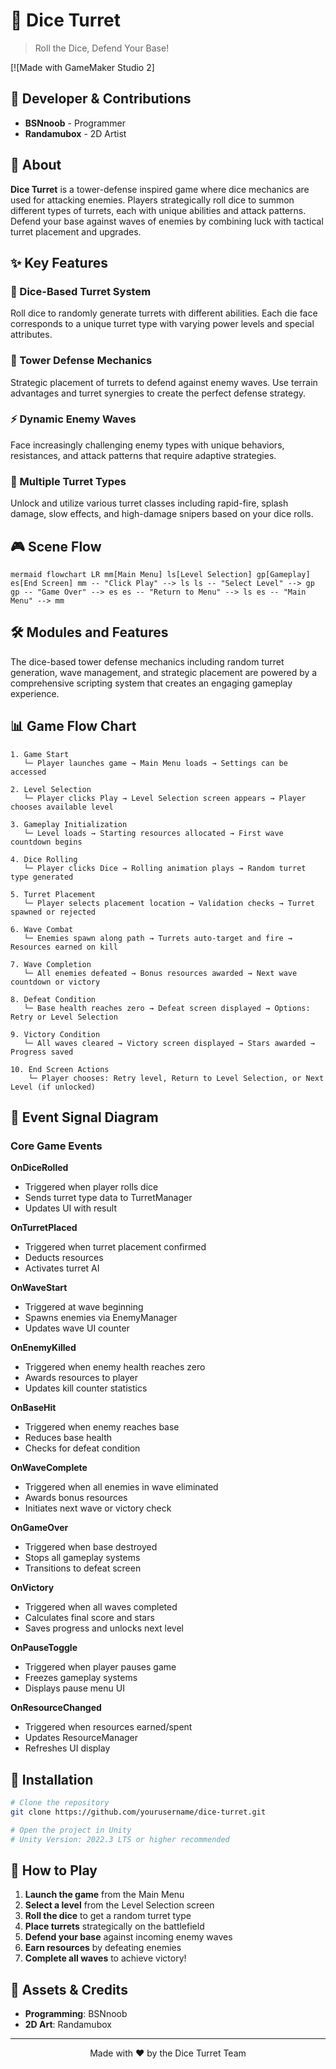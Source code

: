 # 🎲 Dice Turret

> Roll the Dice, Defend Your Base!

[![Made with GameMaker Studio 2]

## 👥 Developer & Contributions

- **BSNnoob** - Programmer
- **Randamubox** - 2D Artist

## 📖 About

**Dice Turret** is a tower-defense inspired game where dice mechanics are used for attacking enemies. Players strategically roll dice to summon different types of turrets, each with unique abilities and attack patterns. Defend your base against waves of enemies by combining luck with tactical turret placement and upgrades.

## ✨ Key Features

### 🎲 Dice-Based Turret System
Roll dice to randomly generate turrets with different abilities. Each die face corresponds to a unique turret type with varying power levels and special attributes.

### 🏰 Tower Defense Mechanics
Strategic placement of turrets to defend against enemy waves. Use terrain advantages and turret synergies to create the perfect defense strategy.

### ⚡ Dynamic Enemy Waves
Face increasingly challenging enemy types with unique behaviors, resistances, and attack patterns that require adaptive strategies.

### 🎯 Multiple Turret Types
Unlock and utilize various turret classes including rapid-fire, splash damage, slow effects, and high-damage snipers based on your dice rolls.

## 🎮 Scene Flow 

```mermaid flowchart LR mm[Main Menu] ls[Level Selection] gp[Gameplay] es[End Screen] mm -- "Click Play" --> ls ls -- "Select Level" --> gp gp -- "Game Over" --> es es -- "Return to Menu" --> ls es -- "Main Menu" --> mm ``` 

## 🛠️ Modules and Features

The dice-based tower defense mechanics including random turret generation, wave management, and strategic placement are powered by a comprehensive scripting system that creates an engaging gameplay experience.


## 📊 Game Flow Chart

```
1. Game Start
   └─ Player launches game → Main Menu loads → Settings can be accessed

2. Level Selection
   └─ Player clicks Play → Level Selection screen appears → Player chooses available level

3. Gameplay Initialization
   └─ Level loads → Starting resources allocated → First wave countdown begins

4. Dice Rolling
   └─ Player clicks Dice → Rolling animation plays → Random turret type generated

5. Turret Placement
   └─ Player selects placement location → Validation checks → Turret spawned or rejected

6. Wave Combat
   └─ Enemies spawn along path → Turrets auto-target and fire → Resources earned on kill

7. Wave Completion
   └─ All enemies defeated → Bonus resources awarded → Next wave countdown or victory

8. Defeat Condition
   └─ Base health reaches zero → Defeat screen displayed → Options: Retry or Level Selection

9. Victory Condition
   └─ All waves cleared → Victory screen displayed → Stars awarded → Progress saved

10. End Screen Actions
    └─ Player chooses: Retry level, Return to Level Selection, or Next Level (if unlocked)
```

## 🔄 Event Signal Diagram

### Core Game Events

**OnDiceRolled**
- Triggered when player rolls dice
- Sends turret type data to TurretManager
- Updates UI with result

**OnTurretPlaced**
- Triggered when turret placement confirmed
- Deducts resources
- Activates turret AI

**OnWaveStart**
- Triggered at wave beginning
- Spawns enemies via EnemyManager
- Updates wave UI counter

**OnEnemyKilled**
- Triggered when enemy health reaches zero
- Awards resources to player
- Updates kill counter statistics

**OnBaseHit**
- Triggered when enemy reaches base
- Reduces base health
- Checks for defeat condition

**OnWaveComplete**
- Triggered when all enemies in wave eliminated
- Awards bonus resources
- Initiates next wave or victory check

**OnGameOver**
- Triggered when base destroyed
- Stops all gameplay systems
- Transitions to defeat screen

**OnVictory**
- Triggered when all waves completed
- Calculates final score and stars
- Saves progress and unlocks next level

**OnPauseToggle**
- Triggered when player pauses game
- Freezes gameplay systems
- Displays pause menu UI

**OnResourceChanged**
- Triggered when resources earned/spent
- Updates ResourceManager
- Refreshes UI display

## 🎯 Installation

```bash
# Clone the repository
git clone https://github.com/yourusername/dice-turret.git

# Open the project in Unity
# Unity Version: 2022.3 LTS or higher recommended
```

## 🚀 How to Play

1. **Launch the game** from the Main Menu
2. **Select a level** from the Level Selection screen
3. **Roll the dice** to get a random turret type
4. **Place turrets** strategically on the battlefield
5. **Defend your base** against incoming enemy waves
6. **Earn resources** by defeating enemies
7. **Complete all waves** to achieve victory!

## 🎨 Assets & Credits

- **Programming**: BSNnoob
- **2D Art**: Randamubox


---

<p align="center">
  Made with ❤️ by the Dice Turret Team
</p>
